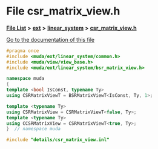 

# File csr\_matrix\_view.h

[**File List**](files.md) **>** [**ext**](dir_dee31a662aa40cb7fc08cb07824f4a9a.md) **>** [**linear\_system**](dir_6f09a74f7ee1db37d591c4a0fc2f2223.md) **>** [**csr\_matrix\_view.h**](csr__matrix__view_8h.md)

[Go to the documentation of this file](csr__matrix__view_8h.md)


```C++
#pragma once
#include <muda/ext/linear_system/common.h>
#include <muda/view/view_base.h>
#include <muda/ext/linear_system/bsr_matrix_view.h>

namespace muda
{
template <bool IsConst, typename Ty>
using CSRMatrixViewT = BSRMatrixViewT<IsConst, Ty, 1>;

template <typename Ty>
using CSRMatrixView = CSRMatrixViewT<false, Ty>;
template <typename Ty>
using CCSRMatrixView = CSRMatrixViewT<true, Ty>;
}  // namespace muda

#include "details/csr_matrix_view.inl"
```


